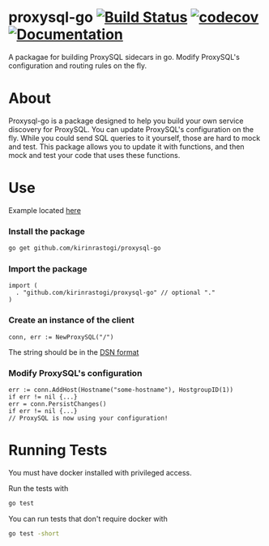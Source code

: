 # proxysql-go [![Build Status](https://travis-ci.org/kirinrastogi/proxysql-go.svg?branch=master)](https://travis-ci.org/kirinrastogi/proxysql-go) [![codecov](https://codecov.io/gh/kirinrastogi/proxysql-go/branch/master/graph/badge.svg)](https://codecov.io/gh/kirinrastogi/proxysql-go) [![Documentation](https://godoc.org/github.com/kirinrastogi/proxysql-go?status.svg)](https://godoc.org/github.com/kirinrastogi/proxysql-go/)


A packagae for building ProxySQL sidecars in go. Modify ProxySQL's configuration and routing rules on the fly.

# About

Proxysql-go is a package designed to help you build your own service discovery for ProxySQL.
You can update ProxySQL's configuration on the fly. While you could send SQL queries to it yourself, those are hard to mock and test. This package allows you to update it with functions, and then mock and test your code that uses these functions.

# Use

Example located [here](https://github.com/kirinrastogi/proxysql-go/blob/master/example/example.go)

### Install the package

```bash
go get github.com/kirinrastogi/proxysql-go
```

### Import the package

```golang
import (
  . "github.com/kirinrastogi/proxysql-go" // optional "."
)
```

### Create an instance of the client

```golang
conn, err := NewProxySQL("/")
```

The string should be in the [DSN format](https://github.com/go-sql-driver/mysql#dsn-data-source-name)

### Modify ProxySQL's configuration

```golang
err := conn.AddHost(Hostname("some-hostname"), HostgroupID(1))
if err != nil {...}
err = conn.PersistChanges()
if err != nil {...}
// ProxySQL is now using your configuration!
```

# Running Tests

You must have docker installed with privileged access.

Run the tests with

```bash
go test
```

You can run tests that don't require docker with

```bash
go test -short
```

